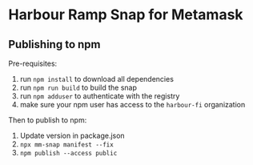 # Harbour Ramp Snap for Metamask

## Publishing to npm

Pre-requisites:
1. run `npm install` to download all dependencies
2. run `npm run build` to build the snap
3. run `npm adduser` to authenticate with the registry
4. make sure your npm user has access to the `harbour-fi` organization

Then to publish to npm:
1. Update version in package.json
2. `npx mm-snap manifest --fix`
3. `npm publish --access public`
